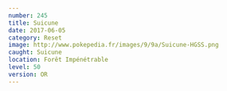 ```yaml
---
number: 245
title: Suicune
date: 2017-06-05
category: Reset
image: http://www.pokepedia.fr/images/9/9a/Suicune-HGSS.png
caught: Suicune
location: Forêt Impénétrable
level: 50
version: OR
---
```


